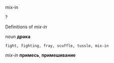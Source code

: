 mix-in

?


Definitions of _mix-in_

noun
**драка**

    fight, fighting, fray, scuffle, tussle, mix-in

_mix-in_
**примесь**, **примешивание**